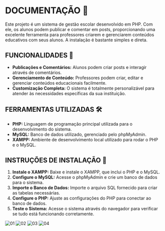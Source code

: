 # DOCUMENTAÇÃO 📝

Este projeto é um sistema de gestão escolar desenvolvido em PHP. Com ele, os alunos podem publicar e comentar em posts, proporcionando uma excelente ferramenta para professores criarem e gerenciarem conteúdos educativos com seus alunos. A instalação é bastante simples e direta.

## FUNCIONALIDADES 🌟

- **Publicações e Comentários:** Alunos podem criar posts e interagir através de comentários.
- **Gerenciamento de Conteúdo:** Professores podem criar, editar e gerenciar conteúdos educacionais facilmente.
- **Customização Completa:** O sistema é totalmente personalizável para atender às necessidades específicas da sua instituição.

## FERRAMENTAS UTILIZADAS 🛠️

- **PHP:** Linguagem de programação principal utilizada para o desenvolvimento do sistema.
- **MySQL:** Banco de dados utilizado, gerenciado pelo phpMyAdmin.
- **XAMPP:** Ambiente de desenvolvimento local utilizado para rodar o PHP e o MySQL.

## INSTRUÇÕES DE INSTALAÇÃO 🚀

1. **Instale o XAMPP:** Baixe e instale o XAMPP, que inclui o PHP e o MySQL.
2. **Configure o MySQL:** Acesse o phpMyAdmin e crie um banco de dados para o sistema.
3. **Importe o Banco de Dados:** Importe o arquivo SQL fornecido para criar as tabelas necessárias.
4. **Configure o PHP:** Ajuste as configurações do PHP para conectar ao banco de dados.
5. **Teste o Sistema:** Acesse o sistema através do navegador para verificar se tudo está funcionando corretamente.

![01](https://github.com/user-attachments/assets/3e81b565-d565-4834-8b34-6d15349fd34e)
![02](https://github.com/user-attachments/assets/5c4da304-ea77-4a3d-ac12-a29642b30a98)
![03](https://github.com/user-attachments/assets/51650660-4978-4714-b40c-9eb386fced1e)
![04](https://github.com/user-attachments/assets/ca06d9ab-cdc0-4143-93a5-8c0758769c91)
